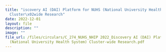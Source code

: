 ```yaml
---
title: "iscovery AI (DAI) Platform for NUHS (National University Health System)
  Cluster\x02wide Research"
date: 2022-12-01
layout: file
description: ""
image: ""
file_url: /files/circulars/C_274_NUHS_NHIP 2022_Discovery AI (DAI) Platform for NUHS
  (National University Health System) Cluster-wide Research.pdf
---
```

